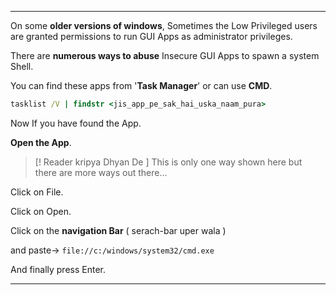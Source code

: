 - - -
On some **older versions of windows**, Sometimes the Low Privileged users are granted permissions to run GUI Apps as administrator privileges.

There are **numerous ways to abuse** Insecure GUI Apps to spawn a system Shell.

You can find these apps from '**Task Manager**' or can use **CMD**.

```cmd
tasklist /V | findstr <jis_app_pe_sak_hai_uska_naam_pura>
```

Now If you have found the App.

**Open the App**. 

> [! Reader kripya Dhyan De  ] 
>  This is only one way shown here but there are more ways out there...

Click on File.

Click on Open.

Click on the **navigation Bar** ( serach-bar uper wala )

and paste→   `file://c:/windows/system32/cmd.exe`

And finally press Enter.

- - - 

